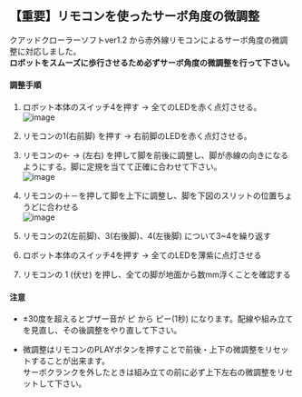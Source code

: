 ## 【重要】リモコンを使ったサーボ角度の微調整
クアッドクローラーソフトver1.2 から赤外線リモコンによるサーボ角度の微調整に対応しました。  
**ロボットをスムーズに歩行させるため必ずサーボ角度の微調整を行って下さい。**  

#### 調整手順
1. ロボット本体のスイッチ4を押す → 全てのLEDを赤く点灯させる。  
![image](https://user-images.githubusercontent.com/43091864/91677930-2574b180-eb7f-11ea-8eb8-5396f75a4843.png)

2. リモコンの1(右前脚) を押す → 右前脚のLEDを赤く点灯させる。  

3. リモコンの← → (左右) を押して脚を前後に調整し、脚が赤線の向きになるようにする。脚に定規を当てて正確に合わせて下さい。  
![image](https://user-images.githubusercontent.com/43091864/91677685-6b7d4580-eb7e-11ea-8f1e-62de1b17d3cf.png)

4. リモコンの＋－を押して脚を上下に調整し、脚を下図のスリットの位置ちょうどに合わせる  
![image](https://user-images.githubusercontent.com/43091864/91677335-57851400-eb7d-11ea-8b3e-931ff18073d5.png)

5. リモコンの2(左前脚)、3(右後脚)、4(左後脚) について3~4を繰り返す

6. ロボット本体のスイッチ4を押す → 全てのLEDを薄紫に点灯させる 

7. リモコンの 1 (伏せ) を押し、全ての脚が地面から数mm浮くことを確認する

#### 注意
- ±30度を超えるとブザー音が ピ から ピー(1秒) になります。配線や組み立てを見直し、その後調整をやり直して下さい。  

- 微調整はリモコンのPLAYボタンを押すことで前後・上下の微調整をリセットすることが出来ます。  
  サーボクランクを外したときは組み立ての前に必ず上下左右の微調整をリセットして下さい。  
